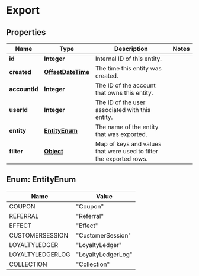 

# Export


## Properties

Name | Type | Description | Notes
------------ | ------------- | ------------- | -------------
**id** | **Integer** | Internal ID of this entity. | 
**created** | [**OffsetDateTime**](OffsetDateTime.md) | The time this entity was created. | 
**accountId** | **Integer** | The ID of the account that owns this entity. | 
**userId** | **Integer** | The ID of the user associated with this entity. | 
**entity** | [**EntityEnum**](#EntityEnum) | The name of the entity that was exported. | 
**filter** | [**Object**](.md) | Map of keys and values that were used to filter the exported rows. | 



## Enum: EntityEnum

Name | Value
---- | -----
COUPON | &quot;Coupon&quot;
REFERRAL | &quot;Referral&quot;
EFFECT | &quot;Effect&quot;
CUSTOMERSESSION | &quot;CustomerSession&quot;
LOYALTYLEDGER | &quot;LoyaltyLedger&quot;
LOYALTYLEDGERLOG | &quot;LoyaltyLedgerLog&quot;
COLLECTION | &quot;Collection&quot;



